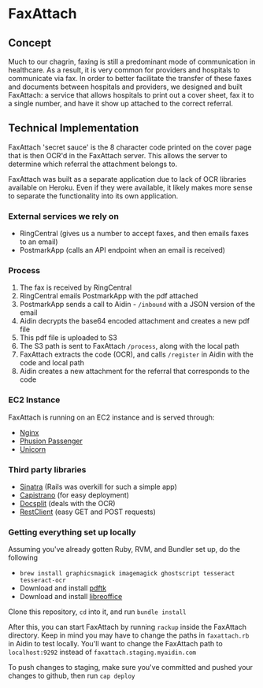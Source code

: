 # FaxAttach

## Concept

Much to our chagrin, faxing is still a predominant mode of communication in healthcare. As a result, it is very common for providers and hospitals to communicate via fax. In order to better facilitate the transfer of these faxes and documents between hospitals and providers, we designed and built FaxAttach: a service that allows hospitals to print out a cover sheet, fax it to a single number, and have it show up attached to the correct referral.

## Technical Implementation
FaxAttach 'secret sauce' is the 8 character code printed on the cover page that is then OCR'd in the FaxAttach server. This allows the server to determine which referral the attachment belongs to.

FaxAttach was built as a separate application due to lack of OCR libraries available on Heroku. Even if they were available, it likely makes more sense to separate the functionality into its own application.

### External services we rely on
* RingCentral (gives us a number to accept faxes, and then emails faxes to an email)
* PostmarkApp (calls an API endpoint when an email is received)

### Process
1. The fax is received by RingCentral
2. RingCentral emails PostmarkApp with the pdf attached
3. PostmarkApp sends a call to Aidin - ```/inbound``` with a JSON version of the email
4. Aidin decrypts the base64 encoded attachment and creates a new pdf file
5. This pdf file is uploaded to S3
6. The S3 path is sent to FaxAttach ```/process```, along with the local path
7. FaxAttach extracts the code (OCR), and calls ```/register``` in Aidin with the code and local path
8. Aidin creates a new attachment for the referral that corresponds to the code

### EC2 Instance
FaxAttach is running on an EC2 instance and is served through:

* [Nginx](http://nginx.org/)
* [Phusion Passenger](https://www.phusionpassenger.com/)
* [Unicorn](http://unicorn.bogomips.org/)

### Third party libraries

* [Sinatra](http://www.sinatrarb.com/) (Rails was overkill for such a simple app)
* [Capistrano](https://github.com/capistrano/capistrano) (for easy deployment)
* [Docsplit](http://documentcloud.github.io/docsplit/) (deals with the OCR)
* [RestClient](https://github.com/archiloque/rest-client) (easy GET and POST requests)

### Getting everything set up locally
Assuming you've already gotten Ruby, RVM, and Bundler set up, do the following

* ```brew install graphicsmagick imagemagick ghostscript tesseract tesseract-ocr```
* Download and install [pdftk](http://www.pdflabs.com/tools/pdftk-the-pdf-toolkit/)
* Download and install [libreoffice](http://www.libreoffice.org/download)

Clone this repository, ```cd``` into it, and run ```bundle install```

After this, you can start FaxAttach by running ```rackup``` inside the FaxAttach directory. Keep in mind you may have to change the paths in ```faxattach.rb``` in Aidin to test locally. You'll want to change the FaxAttach path to ```localhost:9292``` instead of ```faxattach.staging.myaidin.com```

To push changes to staging, make sure you've committed and pushed your changes to github, then run ```cap deploy```
